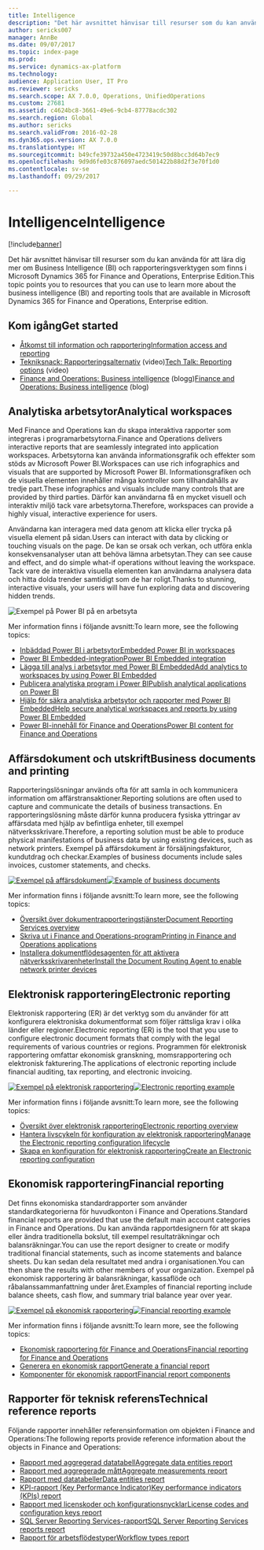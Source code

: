 ```yaml
---
title: Intelligence
description: "Det här avsnittet hänvisar till resurser som du kan använda för att lära dig mer om Business Intelligence och rapporteringsverktygen som finns i Microsoft Dynamics 365 for Finance and Operations, Enterprise Edition."
author: sericks007
manager: AnnBe
ms.date: 09/07/2017
ms.topic: index-page
ms.prod: 
ms.service: dynamics-ax-platform
ms.technology: 
audience: Application User, IT Pro
ms.reviewer: sericks
ms.search.scope: AX 7.0.0, Operations, UnifiedOperations
ms.custom: 27681
ms.assetid: c4624bc8-3661-49e6-9cb4-87778acdc302
ms.search.region: Global
ms.author: sericks
ms.search.validFrom: 2016-02-28
ms.dyn365.ops.version: AX 7.0.0
ms.translationtype: HT
ms.sourcegitcommit: b49cfe39732a450e4723419c50d8bcc3d64b7ec9
ms.openlocfilehash: 9d9d6fe03c876097aedc501422b88d2f3e70f1d0
ms.contentlocale: sv-se
ms.lasthandoff: 09/29/2017

---
```


# <a name="intelligence"></a><span data-ttu-id="cf87d-103">Intelligence</span><span class="sxs-lookup"><span data-stu-id="cf87d-103">Intelligence</span></span>

[!include[banner](../includes/banner.md)]

<span data-ttu-id="cf87d-104">Det här avsnittet hänvisar till resurser som du kan använda för att lära dig mer om Business Intelligence (BI) och rapporteringsverktygen som finns i Microsoft Dynamics 365 for Finance and Operations, Enterprise Edition.</span><span class="sxs-lookup"><span data-stu-id="cf87d-104">This topic points you to resources that you can use to learn more about the business intelligence (BI) and reporting tools that are available in Microsoft Dynamics 365 for Finance and Operations, Enterprise edition.</span></span>

## <a name="get-started"></a><span data-ttu-id="cf87d-105">Kom igång</span><span class="sxs-lookup"><span data-stu-id="cf87d-105">Get started</span></span>
- [<span data-ttu-id="cf87d-106">Åtkomst till information och rapportering</span><span class="sxs-lookup"><span data-stu-id="cf87d-106">Information access and reporting</span></span>](information-access-reporting.md)
- <span data-ttu-id="cf87d-107">[Tekniksnack: Rapporteringsalternativ](https://www.youtube.com/watch?v=NzZONjKs5xA) (video)</span><span class="sxs-lookup"><span data-stu-id="cf87d-107">[Tech Talk: Reporting options](https://www.youtube.com/watch?v=NzZONjKs5xA) (video)</span></span>
- <span data-ttu-id="cf87d-108">[Finance and Operations: Business intelligence](https://blogs.msdn.microsoft.com/dynamicsaxbi/) (blogg)</span><span class="sxs-lookup"><span data-stu-id="cf87d-108">[Finance and Operations: Business intelligence](https://blogs.msdn.microsoft.com/dynamicsaxbi/) (blog)</span></span>

## <a name="analytical-workspaces"></a><span data-ttu-id="cf87d-109">Analytiska arbetsytor</span><span class="sxs-lookup"><span data-stu-id="cf87d-109">Analytical workspaces</span></span>
<span data-ttu-id="cf87d-110">Med Finance and Operations kan du skapa interaktiva rapporter som integreras i programarbetsytorna.</span><span class="sxs-lookup"><span data-stu-id="cf87d-110">Finance and Operations delivers interactive reports that are seamlessly integrated into application workspaces.</span></span> <span data-ttu-id="cf87d-111">Arbetsytorna kan använda informationsgrafik och effekter som stöds av Microsoft Power BI.</span><span class="sxs-lookup"><span data-stu-id="cf87d-111">Workspaces can use rich infographics and visuals that are supported by Microsoft Power BI.</span></span> <span data-ttu-id="cf87d-112">Informationsgrafiken och de visuella elementen innehåller många kontroller som tillhandahålls av tredje part.</span><span class="sxs-lookup"><span data-stu-id="cf87d-112">These infographics and visuals include many controls that are provided by third parties.</span></span> <span data-ttu-id="cf87d-113">Därför kan användarna få en mycket visuell och interaktiv miljö tack vare arbetsytorna.</span><span class="sxs-lookup"><span data-stu-id="cf87d-113">Therefore, workspaces can provide a highly visual, interactive experience for users.</span></span>

<span data-ttu-id="cf87d-114">Användarna kan interagera med data genom att klicka eller trycka på visuella element på sidan.</span><span class="sxs-lookup"><span data-stu-id="cf87d-114">Users can interact with data by clicking or touching visuals on the page.</span></span> <span data-ttu-id="cf87d-115">De kan se orsak och verkan, och utföra enkla konsekvensanalyser utan att behöva lämna arbetsytan.</span><span class="sxs-lookup"><span data-stu-id="cf87d-115">They can see cause and effect, and do simple what-if operations without leaving the workspace.</span></span> <span data-ttu-id="cf87d-116">Tack vare de interaktiva visuella elementen kan användarna analysera data och hitta dolda trender samtidigt som de har roligt.</span><span class="sxs-lookup"><span data-stu-id="cf87d-116">Thanks to stunning, interactive visuals, your users will have fun exploring data and discovering hidden trends.</span></span>

![Exempel på Power BI på en arbetsyta](./media/Power-BI-in-D365-Workspace.png)

 <span data-ttu-id="cf87d-118">Mer information finns i följande avsnitt:</span><span class="sxs-lookup"><span data-stu-id="cf87d-118">To learn more, see the following topics:</span></span>

 - [<span data-ttu-id="cf87d-119">Inbäddad Power BI i arbetsytor</span><span class="sxs-lookup"><span data-stu-id="cf87d-119">Embedded Power BI in workspaces</span></span>](embed-power-bi-workspaces.md)
 - [<span data-ttu-id="cf87d-120">Power BI Embedded-integration</span><span class="sxs-lookup"><span data-stu-id="cf87d-120">Power BI Embedded integration</span></span>](power-bi-embedded-integration.md)
 - [<span data-ttu-id="cf87d-121">Lägga till analys i arbetsytor med Power BI Embedded</span><span class="sxs-lookup"><span data-stu-id="cf87d-121">Add analytics to workspaces by using Power BI Embedded</span></span>](add-analytics-tab-workspaces.md)
 - [<span data-ttu-id="cf87d-122">Publicera analytiska program i Power BI</span><span class="sxs-lookup"><span data-stu-id="cf87d-122">Publish analytical applications on Power BI</span></span>](publish-apps-powerbi.md)
 - [<span data-ttu-id="cf87d-123">Hjälp för säkra analytiska arbetsytor och rapporter med Power BI Embedded</span><span class="sxs-lookup"><span data-stu-id="cf87d-123">Help secure analytical workspaces and reports by using Power BI Embedded</span></span>](secure-analytical-workspaces.md)
 - [<span data-ttu-id="cf87d-124">Power BI-innehåll för Finance and Operations</span><span class="sxs-lookup"><span data-stu-id="cf87d-124">Power BI content for Finance and Operations</span></span>](power-bi-home-page.md)

## <a name="business-documents-and-printing"></a><span data-ttu-id="cf87d-125">Affärsdokument och utskrift</span><span class="sxs-lookup"><span data-stu-id="cf87d-125">Business documents and printing</span></span>
<span data-ttu-id="cf87d-126">Rapporteringslösningar används ofta för att samla in och kommunicera information om affärstransaktioner.</span><span class="sxs-lookup"><span data-stu-id="cf87d-126">Reporting solutions are often used to capture and communicate the details of business transactions.</span></span> <span data-ttu-id="cf87d-127">En rapporteringslösning måste därför kunna producera fysiska yttringar av affärsdata med hjälp av befintliga enheter, till exempel nätverksskrivare.</span><span class="sxs-lookup"><span data-stu-id="cf87d-127">Therefore, a reporting solution must be able to produce physical manifestations of business data by using existing devices, such as network printers.</span></span> <span data-ttu-id="cf87d-128">Exempel på affärsdokument är försäljningsfakturor, kundutdrag och checkar.</span><span class="sxs-lookup"><span data-stu-id="cf87d-128">Examples of business documents include sales invoices, customer statements, and checks.</span></span>

<span data-ttu-id="cf87d-129">[![Exempel på affärsdokument](./media/image-of-business-documents-1024x632.png)](./media/image-of-business-documents.png)</span><span class="sxs-lookup"><span data-stu-id="cf87d-129">[![Example of business documents](./media/image-of-business-documents-1024x632.png)](./media/image-of-business-documents.png)</span></span>

<span data-ttu-id="cf87d-130">Mer information finns i följande avsnitt:</span><span class="sxs-lookup"><span data-stu-id="cf87d-130">To learn more, see the following topics:</span></span>

- [<span data-ttu-id="cf87d-131">Översikt över dokumentrapporteringstjänster</span><span class="sxs-lookup"><span data-stu-id="cf87d-131">Document Reporting Services overview</span></span>](document-reporting-services.md)
- [<span data-ttu-id="cf87d-132">Skriva ut i Finance and Operations-program</span><span class="sxs-lookup"><span data-stu-id="cf87d-132">Printing in Finance and Operations applications</span></span>](print-documents.md)
- [<span data-ttu-id="cf87d-133">Installera dokumentflödesagenten för att aktivera nätverksskrivarenheter</span><span class="sxs-lookup"><span data-stu-id="cf87d-133">Install the Document Routing Agent to enable network printer devices</span></span>](install-document-routing-agent.md)

## <a name="electronic-reporting"></a><span data-ttu-id="cf87d-134">Elektronisk rapportering</span><span class="sxs-lookup"><span data-stu-id="cf87d-134">Electronic reporting</span></span>
<span data-ttu-id="cf87d-135">Elektronisk rapportering (ER) är det verktyg som du använder för att konfigurera elektroniska dokumentformat som följer rättsliga krav i olika länder eller regioner.</span><span class="sxs-lookup"><span data-stu-id="cf87d-135">Electronic reporting (ER) is the tool that you use to configure electronic document formats that comply with the legal requirements of various countries or regions.</span></span> <span data-ttu-id="cf87d-136">Programmen för elektronisk rapportering omfattar ekonomisk granskning, momsrapportering och elektronisk fakturering.</span><span class="sxs-lookup"><span data-stu-id="cf87d-136">The applications of electronic reporting include financial auditing, tax reporting, and electronic invoicing.</span></span>

<span data-ttu-id="cf87d-137">[![Exempel på elektronisk rapportering](./media/electronic-reporting-example.png)](./media/electronic-reporting-example.png)</span><span class="sxs-lookup"><span data-stu-id="cf87d-137">[![Electronic reporting example](./media/electronic-reporting-example.png)](./media/electronic-reporting-example.png)</span></span>

<span data-ttu-id="cf87d-138">Mer information finns i följande avsnitt:</span><span class="sxs-lookup"><span data-stu-id="cf87d-138">To learn more, see the following topics:</span></span>

- [<span data-ttu-id="cf87d-139">Översikt över elektronisk rapportering</span><span class="sxs-lookup"><span data-stu-id="cf87d-139">Electronic reporting overview</span></span>](general-electronic-reporting.md)
- [<span data-ttu-id="cf87d-140">Hantera livscykeln för konfiguration av elektronisk rapportering</span><span class="sxs-lookup"><span data-stu-id="cf87d-140">Manage the Electronic reporting configuration lifecycle</span></span>](general-electronic-reporting-manage-configuration-lifecycle.md)
- [<span data-ttu-id="cf87d-141">Skapa en konfiguration för elektronisk rapportering</span><span class="sxs-lookup"><span data-stu-id="cf87d-141">Create an Electronic reporting configuration</span></span>](electronic-reporting-configuration.md)

## <a name="financial-reporting"></a><span data-ttu-id="cf87d-142">Ekonomisk rapportering</span><span class="sxs-lookup"><span data-stu-id="cf87d-142">Financial reporting</span></span>
<span data-ttu-id="cf87d-143">Det finns ekonomiska standardrapporter som använder standardkategorierna för huvudkonton i Finance and Operations.</span><span class="sxs-lookup"><span data-stu-id="cf87d-143">Standard financial reports are provided that use the default main account categories in Finance and Operations.</span></span> <span data-ttu-id="cf87d-144">Du kan använda rapportdesignern för att skapa eller ändra traditionella bokslut, till exempel resultaträkningar och balansräkningar.</span><span class="sxs-lookup"><span data-stu-id="cf87d-144">You can use the report designer to create or modify traditional financial statements, such as income statements and balance sheets.</span></span> <span data-ttu-id="cf87d-145">Du kan sedan dela resultatet med andra i organisationen.</span><span class="sxs-lookup"><span data-stu-id="cf87d-145">You can then share the results with other members of your organization.</span></span> <span data-ttu-id="cf87d-146">Exempel på ekonomisk rapportering är balansräkningar, kassaflöde och råbalanssammanfattning under året.</span><span class="sxs-lookup"><span data-stu-id="cf87d-146">Examples of financial reporting include balance sheets, cash flow, and summary trial balance year over year.</span></span>

<span data-ttu-id="cf87d-147">[![Exempel på ekonomisk rapportering](./media/financial-reporting-example.png)](./media/financial-reporting-example.png)</span><span class="sxs-lookup"><span data-stu-id="cf87d-147">[![Financial reporting example](./media/financial-reporting-example.png)](./media/financial-reporting-example.png)</span></span>

<span data-ttu-id="cf87d-148">Mer information finns i följande avsnitt:</span><span class="sxs-lookup"><span data-stu-id="cf87d-148">To learn more, see the following topics:</span></span>

- [<span data-ttu-id="cf87d-149">Ekonomisk rapportering för Finance and Operations</span><span class="sxs-lookup"><span data-stu-id="cf87d-149">Financial reporting for Finance and Operations</span></span>](financial-reporting-intro.md)
- [<span data-ttu-id="cf87d-150">Generera en ekonomisk rapport</span><span class="sxs-lookup"><span data-stu-id="cf87d-150">Generate a financial report</span></span>](generate-financial-report.md)
- [<span data-ttu-id="cf87d-151">Komponenter för ekonomisk rapport</span><span class="sxs-lookup"><span data-stu-id="cf87d-151">Financial report components</span></span>](financial-report-components.md)

## <a name="technical-reference-reports"></a><span data-ttu-id="cf87d-152">Rapporter för teknisk referens</span><span class="sxs-lookup"><span data-stu-id="cf87d-152">Technical reference reports</span></span>
<span data-ttu-id="cf87d-153">Följande rapporter innehåller referensinformation om objekten i Finance and Operations:</span><span class="sxs-lookup"><span data-stu-id="cf87d-153">The following reports provide reference information about the objects in Finance and Operations:</span></span>

- [<span data-ttu-id="cf87d-154">Rapport med aggregerad datatabell</span><span class="sxs-lookup"><span data-stu-id="cf87d-154">Aggregate data entities report</span></span>](aggregate-data-entities-report.md)
- [<span data-ttu-id="cf87d-155">Rapport med aggregerade mått</span><span class="sxs-lookup"><span data-stu-id="cf87d-155">Aggregate measurements report</span></span>](aggregate-measurements-report.md)
- [<span data-ttu-id="cf87d-156">Rapport med datatabeller</span><span class="sxs-lookup"><span data-stu-id="cf87d-156">Data entities report</span></span>](../data-entities/data-entities-report.md)
- [<span data-ttu-id="cf87d-157">KPI-rapport (Key Performance Indicator)</span><span class="sxs-lookup"><span data-stu-id="cf87d-157">Key performance indicators (KPIs) report</span></span>](key-performance-indicators-report.md)
- [<span data-ttu-id="cf87d-158">Rapport med licenskoder och konfigurationsnycklar</span><span class="sxs-lookup"><span data-stu-id="cf87d-158">License codes and configuration keys report</span></span>](../sysadmin/license-codes-configuration-keys-report.md)
- [<span data-ttu-id="cf87d-159">SQL Server Reporting Services-rapport</span><span class="sxs-lookup"><span data-stu-id="cf87d-159">SQL Server Reporting Services reports report</span></span>](SSRS-report.md)
- [<span data-ttu-id="cf87d-160">Rapport för arbetsflödestyper</span><span class="sxs-lookup"><span data-stu-id="cf87d-160">Workflow types report</span></span>](../../fin-and-ops/organization-administration/workflow-types-report.md)

